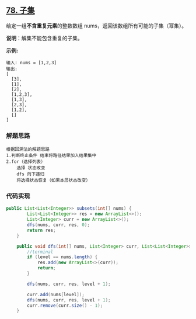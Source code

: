 ## [78. 子集](https://leetcode-cn.com/problems/subsets/)

给定一组**不含重复元素**的整数数组 nums，返回该数组所有可能的子集（幂集）。

**说明**：解集不能包含重复的子集。

**示例:**

```
输入: nums = [1,2,3]
输出:
[
  [3],
  [1],
  [2],
  [1,2,3],
  [1,3],
  [2,3],
  [1,2],
  []
]
```

### 解题思路

```
根据回溯法的解题思路
1.判断终止条件 结束将路径结果加入结果集中
2.for（选择列表）
	选择 状态改变
	dfs 向下递归
	将选择状态恢复（如果本层状态改变）
```

### 代码实现

```java
public List<List<Integer>> subsets(int[] nums) {
        List<List<Integer>> res = new ArrayList<>();
        List<Integer> curr = new ArrayList<>();
        dfs(nums, curr, res, 0);
        return res;
    }

    public void dfs(int[] nums, List<Integer> curr, List<List<Integer>> res,int level) {
        //terminal
        if (level == nums.length) {
            res.add(new ArrayList<>(curr));
            return;
        }

        dfs(nums, curr, res, level + 1);

        curr.add(nums[level]);
        dfs(nums, curr, res, level + 1);
        curr.remove(curr.size() - 1);
    }
```

